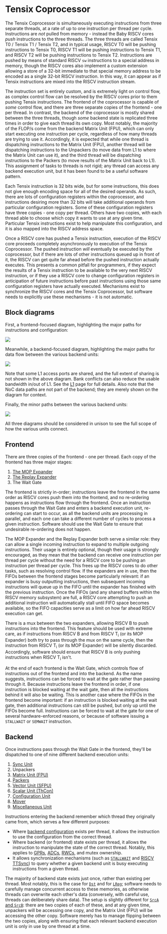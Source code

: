 # Tensix Coprocessor

The Tensix Coprocessor is simultaneously executing instructions from three separate threads, at a rate of up to one instruction per thread per cycle. Instructions are _not_ pulled from memory - instead the Baby RISCV cores _push_ instructions to the three threads. The three threads are called Tensix T0 / Tensix T1 / Tensix T2, and in typical usage, RISCV T0 will be pushing instructions to Tensix T0, RISCV T1 will be pushing instructions to Tensix T1, and RISCV T2 will be pushing instructions to Tensix T2. Instructions are pushed by means of standard RISCV `sw` instructions to a special address in memory, though the RISCV cores also implement a custom extension allowing a store of a 32-bit immediate to that special memory address to be encoded as a single 32-bit RISCV instruction. In this way, it can appear as if Tensix instructions are mixed into the RISCV instruction stream.

The instruction set is entirely custom, and is extremely light on control flow, as complex control flow can be resolved by the RISCV cores prior to them pushing Tensix instructions. The frontend of the coprocessor is capable of _some_ control flow, and there are three separate copies of the frontend - one per thread. In contrast, the backend of the coprocessor is mostly shared between the three threads, though _some_ backend state is replicated three times in order to give each thread its own copy. Most notably, the majority of the FLOP/s come from the backend Matrix Unit (FPU), which can only start executing one instruction per cycle, regardless of how many threads are trying to use it. Accordingly, it is expected that while one thread is dispatching instructions to the Matrix Unit (FPU), another thread will be dispatching instructions to the Unpackers (to move data from L1 to where the Matrix Unit can use it), and the third thread will be dispatching instructions to the Packers (to move results of the Matrix Unit back to L1). This assignment of tasks to threads is not rigid; any thread can access any backend execution unit, but it has been found to be a useful software pattern.

Each Tensix instruction is 32 bits wide, but for some instructions, this does not give enough encoding space for all of the desired operands. As such, there are lots of configuration registers within the coprocessor, and instructions desiring more than 32 bits will take additional operands from particular configuration registers. Some of these configuration registers have three copies - one copy per thread. Others have two copies, with each thread able to choose which copy it wants to use at any given time. Particular Tensix instructions exist to help manipulate this configuration, and it is also mapped into the RISCV address space.

Once a RISCV core has pushed a Tensix instruction, execution of the RISCV core proceeds completely asynchronously to execution of the Tensix Coprocessor. The pushed instruction _will_ eventually be executed by the coprocessor, but if there are lots of other instructions queued up in front of it, the RISCV can get quite far ahead before the pushed instruction actually executes. This presents a common pitfall for programmers, if they expect the results of a Tensix instruction to be available to the very next RISCV instruction, or if they use a RISCV core to change configuration registers in anticipation of future instructions before past instructions using those same configuration registers have actually executed. Mechanisms exist to synchronize the RISCV cores and the Tensix Coprocessor, but software needs to explicitly use these mechanisms - it is not automatic.

## Block diagrams

First, a frontend-focused diagram, highlighting the major paths for instructions and configuration:

![](../../../Diagrams/Out/TensixFrontend.svg)

Meanwhile, a backend-focused diagram, highlighting the major paths for data flow between the various backend units:

![](../../../Diagrams/Out/TensixBackend.svg)

Note that some L1 access ports are shared, and the full extent of sharing is not shown in the above diagram. Bank conflicts can also reduce the usable bandwidth in/out of L1. See the [L1](../L1.md) page for full details. Also note that the NoC data paths are not part of the backend; they are merely shown on the diagram for context.

Finally, the minor paths between the various backend units:

![](../../../Diagrams/Out/TensixBackendMisc.svg)

All three diagrams should be considered in unison to see the full scope of how the various units connect.

## Frontend

There are three copies of the frontend - one per thread. Each copy of the frontend has three major stages:
1. [The MOP Expander](MOPExpander.md)
2. [The Replay Expander](REPLAY.md)
3. The Wait Gate

The frontend is strictly in-order; instructions leave the frontend in the same order as RISCV cores push them into the frontend, and no re-ordering happens as instructions flow through the frontend. Once an instruction passes through the Wait Gate and enters a backend execution unit, re-ordering can start to occur, as all the backend units are processing in parallel, and each one can take a different number of cycles to process a given instruction. Software should use the Wait Gate to ensure that undesirable re-ordering does not happen.

The MOP Expander and the Replay Expander both serve a similar role: they can allow a single incoming instruction to expand to multiple outgoing instructions. Their usage is entirely optional, though their usage is strongly encouraged, as they mean that the backend can receive one instruction per thread per cycle without the need for a RISCV core to be pushing an instruction per thread per cycle. This frees up the RISCV cores to do other tasks, such as resolving control flow. If the expanders are in use, then the FIFOs between the frontend stages become particularly relevant: if an expander is busy outputting instructions, then subsequent incoming instructions will queue up in the FIFO until the expander has finished with the previous instruction. Once the FIFOs (and any shared buffers within the RISCV memory subsystem) are full, a RISCV core attempting to push an additional instruction will automatically stall until FIFO space becomes available, so the FIFO capacities serve as a limit on how far ahead RISCV execution can get.

There is a mux between the two expanders, allowing RISCV B to push instructions into the frontend. This feature should be used with extreme care, as if instructions from RISCV B and from RISCV T<sub>i</sub> (or its MOP Expander) both try to pass through the mux on the same cycle, then the instruction from RISCV T<sub>i</sub> (or its MOP Expander) will be silently discarded. Accordingly, software should ensure that RISCV B is only pushing instructions when RISCV T<sub>i</sub> isn't.

At the end of each frontend is the Wait Gate, which controls flow of instructions out of the frontend and into the backend. As the name suggests, instructions can be forced to wait at the gate rather than passing through it. Because instructions leave the frontend in order, if one instruction is blocked waiting at the wait gate, then all the instructions behind it will also be waiting. This is another case where the FIFOs in the frontend become important: if an instruction is blocked waiting at the wait gate, then additional instructions can still be pushed, but only up until the FIFOs become full. Instructions can be forced to wait at the gate for one of several hardware-enforced reasons, or because of software issuing a `STALLWAIT` or `SEMWAIT` instruction.

## Backend

Once instructions pass through the Wait Gate in the frontend, they'll be dispatched to one of nine different backend execution units:
1. [Sync Unit](SyncUnit.md)
2. Unpackers
3. [Matrix Unit (FPU)](MatrixUnit.md)
4. [Packers](Packers/README.md)
5. [Vector Unit (SFPU)](VectorUnit.md)
6. [Scalar Unit (ThCon)](ScalarUnit.md)
7. [Configuration Unit](ConfigurationUnit.md)
8. [Mover](XMOV.md)
9. [Miscellaneous Unit](MiscellaneousUnit.md)

Instructions entering the backend remember which thread they originally came from, which serves a few different purposes:
* Where [backend configuration](BackendConfiguration.md) exists per thread, it allows the instruction to use the configuration from the correct thread.
* Where backend (or frontend) state exists per thread, it allows the instruction to manipulate the state of the correct thread. Notably, this applies to [GPRs](ScalarUnit.md#gprs), [ADCs](ADCs.md), [RWCs](RWCs.md), and mutex ownership.
* It allows synchronization mechanisms (such as [`STALLWAIT`](STALLWAIT.md) and [RISCV TTSync](../BabyRISCV/TTSync.md)) to query whether a given backend unit is busy executing instructions from a given thread.

The majority of backend state exists just once, rather than existing per thread. Most notably, this is the case for [`Dst`](Dst.md) and for [`LReg`](LReg.md); software needs to carefully manage concurrent access to these memories, as otherwise threads can overwrite each other's data (conversely, with careful use, threads can deliberately share data). The setup is slightly different for [`SrcA` and `SrcB`](SrcASrcB.md): there are two copies of each of these, and at any given time, unpackers will be accessing one copy, and the Matrix Unit (FPU) will be accessing the other copy. Software merely has to manage flipping between the two copies, along with ensuring that each relevant backend execution unit is only in use by one thread at a time.
